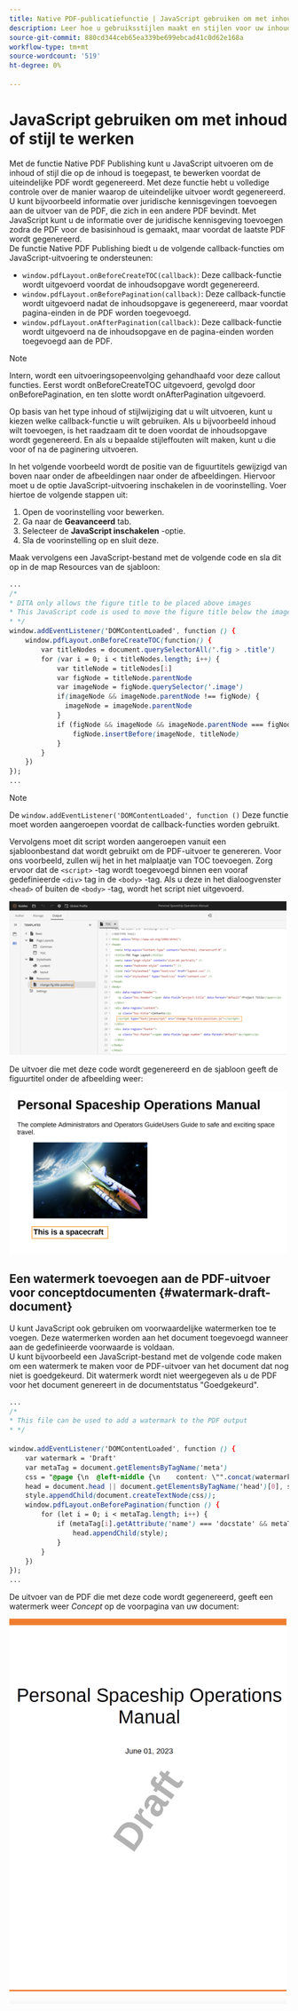 ```yaml
---
title: Native PDF-publicatiefunctie | JavaScript gebruiken om met inhoud of stijl te werken
description: Leer hoe u gebruiksstijlen maakt en stijlen voor uw inhoud maakt.
source-git-commit: 880cd344ceb65ea339be699ebcad41c0d62e168a
workflow-type: tm+mt
source-wordcount: '519'
ht-degree: 0%

---
```


# JavaScript gebruiken om met inhoud of stijl te werken

Met de functie Native PDF Publishing kunt u JavaScript uitvoeren om de inhoud of stijl die op de inhoud is toegepast, te bewerken voordat de uiteindelijke PDF wordt gegenereerd. Met deze functie hebt u volledige controle over de manier waarop de uiteindelijke uitvoer wordt gegenereerd. U kunt bijvoorbeeld informatie over juridische kennisgevingen toevoegen aan de uitvoer van de PDF, die zich in een andere PDF bevindt. Met JavaScript kunt u de informatie over de juridische kennisgeving toevoegen zodra de PDF voor de basisinhoud is gemaakt, maar voordat de laatste PDF wordt gegenereerd.\
De functie Native PDF Publishing biedt u de volgende callback-functies om JavaScript-uitvoering te ondersteunen:

* `window.pdfLayout.onBeforeCreateTOC(callback)`: Deze callback-functie wordt uitgevoerd voordat de inhoudsopgave wordt gegenereerd.
* `window.pdfLayout.onBeforePagination(callback)`: Deze callback-functie wordt uitgevoerd nadat de inhoudsopgave is gegenereerd, maar voordat pagina-einden in de PDF worden toegevoegd.
* `window.pdfLayout.onAfterPagination(callback)`: Deze callback-functie wordt uitgevoerd na de inhoudsopgave en de pagina-einden worden toegevoegd aan de PDF.

>[!NOTE]
>
>Intern, wordt een uitvoeringsopeenvolging gehandhaafd voor deze callout functies. Eerst wordt onBeforeCreateTOC uitgevoerd, gevolgd door onBeforePagination, en ten slotte wordt onAfterPagination uitgevoerd.

Op basis van het type inhoud of stijlwijziging dat u wilt uitvoeren, kunt u kiezen welke callback-functie u wilt gebruiken. Als u bijvoorbeeld inhoud wilt toevoegen, is het raadzaam dit te doen voordat de inhoudsopgave wordt gegenereerd. En als u bepaalde stijleffouten wilt maken, kunt u die voor of na de paginering uitvoeren.

In het volgende voorbeeld wordt de positie van de figuurtitels gewijzigd van boven naar onder de afbeeldingen naar onder de afbeeldingen. Hiervoor moet u de optie JavaScript-uitvoering inschakelen in de voorinstelling. Voer hiertoe de volgende stappen uit:

1. Open de voorinstelling voor bewerken.
1. Ga naar de **Geavanceerd** tab.
1. Selecteer de **JavaScript inschakelen** -optie.
1. Sla de voorinstelling op en sluit deze.

Maak vervolgens een JavaScript-bestand met de volgende code en sla dit op in de map Resources van de sjabloon:

```css
...
/*
* DITA only allows the figure title to be placed above images 
* This JavaScript code is used to move the figure title below the image
* */
window.addEventListener('DOMContentLoaded', function () {
    window.pdfLayout.onBeforeCreateTOC(function() {
        var titleNodes = document.querySelectorAll('.fig > .title')
        for (var i = 0; i < titleNodes.length; i++) {
            var titleNode = titleNodes[i]
            var figNode = titleNode.parentNode
            var imageNode = figNode.querySelector('.image')
            if(imageNode && imageNode.parentNode !== figNode) {
              imageNode = imageNode.parentNode
            }
            if (figNode && imageNode && imageNode.parentNode === figNode) {
                figNode.insertBefore(imageNode, titleNode)
            }
        }
    })
});
...
```

>[!NOTE]
>
>De `window.addEventListener('DOMContentLoaded', function ()` Deze functie moet worden aangeroepen voordat de callback-functies worden gebruikt.

Vervolgens moet dit script worden aangeroepen vanuit een sjabloonbestand dat wordt gebruikt om de PDF-uitvoer te genereren. Voor ons voorbeeld, zullen wij het in het malplaatje van TOC toevoegen. Zorg ervoor dat de `<script>` -tag wordt toegevoegd binnen een vooraf gedefinieerde `<div>` tag in de `<body>` -tag. Als u deze in het dialoogvenster `<head>` of buiten de `<body>` -tag, wordt het script niet uitgevoerd.

<img src="./assets/js-added-resources-template.png" width="500">

De uitvoer die met deze code wordt gegenereerd en de sjabloon geeft de figuurtitel onder de afbeelding weer:

<img src="./assets/fig-title-below-image.png" width="500">

## Een watermerk toevoegen aan de PDF-uitvoer voor conceptdocumenten {#watermark-draft-document}

U kunt JavaScript ook gebruiken om voorwaardelijke watermerken toe te voegen. Deze watermerken worden aan het document toegevoegd wanneer aan de gedefinieerde voorwaarde is voldaan.\
U kunt bijvoorbeeld een JavaScript-bestand met de volgende code maken om een watermerk te maken voor de PDF-uitvoer van het document dat nog niet is goedgekeurd. Dit watermerk wordt niet weergegeven als u de PDF voor het document genereert in de documentstatus &quot;Goedgekeurd&quot;.

```css
...
/*
* This file can be used to add a watermark to the PDF output
* */

window.addEventListener('DOMContentLoaded', function () {
    var watermark = 'Draft'
    var metaTag = document.getElementsByTagName('meta')
    css = "@page {\n  @left-middle {\n    content: \"".concat(watermark, "\";\n    z-index: 100;\n    font-family: sans-serif;\n    font-size: 80pt;\n    font-weight: bold;\n    color: gray(0, 0.3);\n    text-align: center;\n    transform: rotate(-54.7deg);\n    position: absolute;\n    left: 0;\n    top: 0;\n    width: 100%;\n    height: 100%;\n  }\n}")
    head = document.head || document.getElementsByTagName('head')[0], style = document.createElement('style');
    style.appendChild(document.createTextNode(css));
    window.pdfLayout.onBeforePagination(function () {
        for (let i = 0; i < metaTag.length; i++) {
            if (metaTag[i].getAttribute('name') === 'docstate' && metaTag[i].getAttribute('value') !== 'Approved') {
                head.appendChild(style);
            }
        }
    })
});
...
```

De uitvoer van de PDF die met deze code wordt gegenereerd, geeft een watermerk weer *Concept* op de voorpagina van uw document:

<img src="./assets/draft-watermark.png" width="500">
